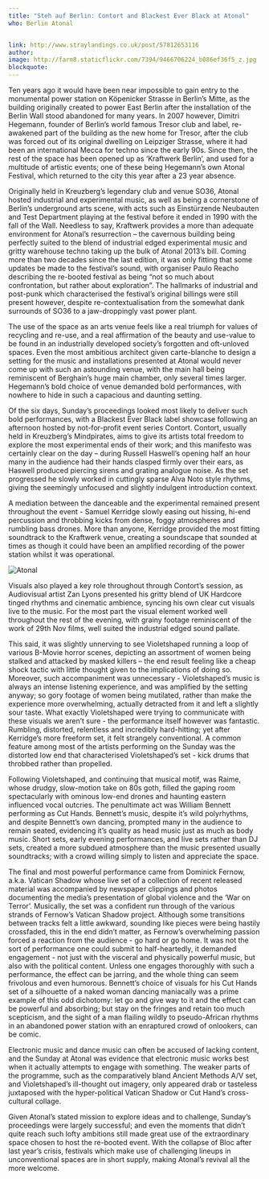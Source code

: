 ```yaml
---
title: "Steh auf Berlin: Contort and Blackest Ever Black at Atonal"
who: Berlin Atonal


link: http://www.straylandings.co.uk/post/57812653116
author:
image: http://farm8.staticflickr.com/7394/9466706224_b086ef36f5_z.jpg
blockquote:
---
```


Ten years ago it would have been near impossible to gain entry to the monumental power station on Köpenicker Strasse in Berlin’s Mitte, as the building originally created to power East Berlin after the installation of the Berlin Wall stood abandoned for many years. In 2007 however, Dimitri Hegemann, founder of Berlin’s world famous Tresor club and label, re-awakened part of the building as the new home for Tresor, after the club was forced out of its original dwelling on Leipziger Strasse, where it had been an international Mecca for techno since the early 90s. Since then, the rest of the space has been opened up as ‘Kraftwerk Berlin’, and used for a multitude of artistic events; one of these being Hegemann’s own Atonal Festival, which returned to the city this year after a 23 year absence.

Originally held in Kreuzberg’s legendary club and venue SO36, Atonal hosted industrial and experimental music, as well as being a cornerstone of Berlin’s underground arts scene, with acts such as Einstürzende Neubauten and Test Department playing at the festival before it ended in 1990 with the fall of the Wall. Needless to say, Kraftwerk provides a more than adequate environment for Atonal’s resurrection – the cavernous building being perfectly suited to the blend of industrial edged experimental music and gritty warehouse techno taking up the bulk of Atonal 2013’s bill. Coming more than two decades since the last edition, it was only fitting that some updates be made to the festival’s sound, with organiser Paulo Reacho describing the re-booted festival as being “not so much about confrontation, but rather about exploration”. The hallmarks of industrial and post-punk which characterised the festival’s original billings were still present however, despite re-contextualisation from the somewhat dank surrounds of SO36 to a jaw-droppingly vast power plant.

The use of the space as an arts venue feels like a real triumph for values of recycling and re-use, and a real affirmation of the beauty and use-value to be found in an industrially developed society’s forgotten and oft-unloved spaces. Even the most ambitious architect given carte-blanche to design a setting for the music and installations presented at Atonal would never come up with such an astounding venue, with the main hall being reminiscent of Berghain’s huge main chamber, only several times larger. Hegemann’s bold choice of venue demanded bold performances, with nowhere to hide in such a capacious and daunting setting.

Of the six days, Sunday’s proceedings looked most likely to deliver such bold performances, with a Blackest Ever Black label showcase following an afternoon hosted by not-for-profit event series Contort. Contort, usually held in Kreuzberg’s Mindpirates, aims to give its artists total freedom to explore the most experimental ends of their work; and this manifesto was certainly clear on the day – during Russell Haswell’s opening half an hour many in the audience had their hands clasped firmly over their ears, as Haswell produced piercing sirens and grating analogue noise. As the set progressed he slowly worked in cuttingly sparse Alva Noto style rhythms, giving the seemingly unfocused and slightly indulgent introduction context.

A mediation between the danceable and the experimental remained present throughout the event - Samuel Kerridge slowly easing out hissing, hi-end percussion and throbbing kicks from dense, foggy atmospheres and rumbling bass drones. More than anyone, Kerridge provided the most fitting soundtrack to the Kraftwerk venue, creating a soundscape that sounded at times as though it could have been an amplified recording of the power station whilst it was operational.

![Atonal](http://farm4.staticflickr.com/3739/9463938723_3b675abf5d_z.jpg)

Visuals also played a key role throughout through Contort’s session, as Audiovisual artist Zan Lyons presented his gritty blend of UK Hardcore tinged rhythms and cinematic ambience, syncing his own clear cut visuals live to the music. For the most part the visual element worked well throughout the rest of the evening, with grainy footage reminiscent of the work of 29th Nov films, well suited the industrial edged sound pallate.

This said, it was slightly unnerving to see Violetshaped running a loop of various B-Movie horror scenes, depicting an assortment of women being stalked and attacked by masked killers – the end result feeling like a cheap shock tactic with little thought given to the implications of doing so. Moreover, such accompaniment was unnecessary - Violetshaped’s music is always an intense listening experience, and was amplified by the setting anyway; so gory footage of women being mutilated, rather than make the experience more overwhelming, actually detracted from it and left a slightly sour taste. What exactly Violetshaped were trying to communicate with these visuals we aren’t sure - the performance itself however was fantastic. Rumbling, distorted, relentless and incredibly hard-hitting; yet after Kerridge’s more freeform set, it felt strangely conventional. A common feature among most of the artists performing on the Sunday was the distorted low end that characterised Violetshaped’s set - kick drums that throbbed rather than propelled.

Following Violetshaped, and continuing that musical motif, was Raime, whose drudgy, slow-motion take on 80s goth, filled the gaping room spectacularly with ominous low-end drones and haunting eastern influenced vocal outcries. The penultimate act was William Bennett performing as Cut Hands. Bennett’s music, despite it’s wild polyrhythms, and despite Bennett’s own dancing, prompted many in the audience to remain seated, evidencing it’s quality as head music just as much as body music. Short sets, early evening performances, and live sets rather than DJ sets, created a more subdued atmosphere than the music presented usually soundtracks; with a crowd willing simply to listen and appreciate the space.

The final and most powerful performance came from Dominick Fernow, a.k.a. Vatican Shadow whose live set of a collection of recent released material was accompanied by newspaper clippings and photos documenting the media&#8217;s presentation of global violence and the &#8216;War on Terror&#8217;. Musically, the set was a confident run through of the various strands of Fernow&#8217;s Vatican Shadow project. Although some transitions between tracks felt a little awkward, sounding like pieces were being hastily crossfaded, this in the end didn&#8217;t matter, as Fernow&#8217;s overwhelming passion forced a reaction from the audience - go hard or go home. It was not the sort of performance one could submit to half-heartedly, it demanded engagement - not just with the visceral and physically powerful music, but also with the political content. Unless one engages thoroughly with such a performance, the effect can be jarring, and the whole thing can seem frivolous and even humorous. Bennett&#8217;s choice of visuals for his Cut Hands set of a silhouette of a naked woman dancing maniacally was a prime example of this odd dichotomy: let go and give way to it and the effect can be powerful and absorbing; but stay on the fringes and retain too much scepticism, and the sight of a man flailing wildly to pseudo-African rhythms in an abandoned power station with an enraptured crowd of onlookers, can be comic.

Electronic music and dance music can often be accused of lacking content, and the Sunday at Atonal was evidence that electronic music works best when it actually attempts to engage with something. The weaker parts of the programme, such as the comparatively bland Ancient Methods A/V set, and Violetshaped&#8217;s ill-thought out imagery, only appeared drab or tasteless juxtaposed with the hyper-political Vatican Shadow or Cut Hand&#8217;s cross-cultural collage.

Given Atonal&#8217;s stated mission to explore ideas and to challenge, Sunday&#8217;s proceedings were largely successful; and even the moments that didn&#8217;t quite reach such lofty ambitions still made great use of the extraordinary space chosen to host the re-booted event. With the collapse of Bloc after last year&#8217;s crisis, festivals which make use of challenging lineups in unconventional spaces are in short supply, making Atonal&#8217;s revival all the more welcome.
